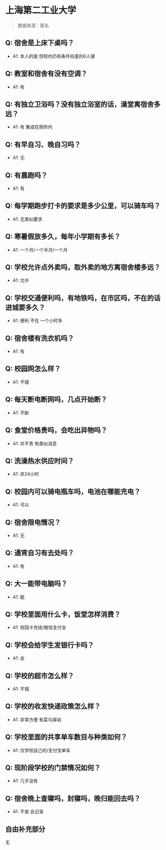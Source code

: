 # 上海第二工业大学

> 数据来源：匿名

## Q: 宿舍是上床下桌吗？

- A1: 本人的是 但校内仍有条件较差的6人寝

## Q: 教室和宿舍有没有空调？

- A1: 有

## Q: 有独立卫浴吗？没有独立浴室的话，澡堂离宿舍多远？

- A1: 有 集成在厕所内

## Q: 有早自习、晚自习吗？

- A1: 无

## Q: 有晨跑吗？

- A1: 有

## Q: 每学期跑步打卡的要求是多少公里，可以骑车吗？

- A1: 无类似要求

## Q: 寒暑假放多久，每年小学期有多长？

- A1: 一个月/一个半月/一个月

## Q: 学校允许点外卖吗，取外卖的地方离宿舍楼多远？

- A1: 允许

## Q: 学校交通便利吗，有地铁吗，在市区吗，不在的话进城要多久？

- A1: 便利 不在 一个小时多

## Q: 宿舍楼有洗衣机吗？

- A1: 有

## Q: 校园网怎么样？

- A1: 不错

## Q: 每天断电断网吗，几点开始断？

- A1: 不断

## Q: 食堂价格贵吗，会吃出异物吗？

- A1: 并不贵 有类似消息

## Q: 洗澡热水供应时间？

- A1: 非24小时

## Q: 校园内可以骑电瓶车吗，电池在哪能充电？

- A1: 可以

## Q: 宿舍限电情况？

- A1: 无

## Q: 通宵自习有去处吗？

- A1: 有

## Q: 大一能带电脑吗？

- A1: 能

## Q: 学校里面用什么卡，饭堂怎样消费？

- A1: 校园卡充钱/微信支付宝

## Q: 学校会给学生发银行卡吗？

- A1: 会

## Q: 学校的超市怎么样？

- A1: 不错

## Q: 学校的收发快递政策怎么样？

- A1: 非常方便 有菜鸟驿站

## Q: 学校里面的共享单车数目与种类如何？

- A1: 仅学校自己的/支付宝单车

## Q: 现阶段学校的门禁情况如何？

- A1: 几乎没有

## Q: 宿舍晚上查寝吗，封寝吗，晚归能回去吗？

- A1: 不查 会记录

## 自由补充部分

无